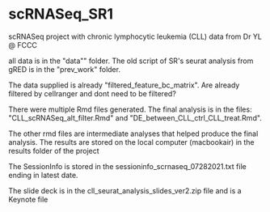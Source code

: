 # scRNASeq_SR1

scRNASeq project with chronic lymphocytic leukemia (CLL) data from Dr YL @ FCCC

all data is in the "data"" folder. The old script of SR's seurat analysis from gRED is in the "prev_work" folder.

The data supplied is already "filtered_feature_bc_matrix". Are already filtered by cellranger and dont need to be filtered?

There were multiple Rmd files generated. The final analysis is in the files: "CLL_scRNASeq_alt_filter.Rmd" and "DE_between_CLL_ctrl_CLL_treat.Rmd".

The other rmd files are intermediate analyses that helped produce the final analysis. 
The results are stored on the local computer (macbookair) in the results folder of the project

The SessionInfo is stored in the sessioninfo_scrnaseq_07282021.txt file ending in latest date.

The slide deck is in the cll_seurat_analysis_slides_ver2.zip file and is a Keynote file